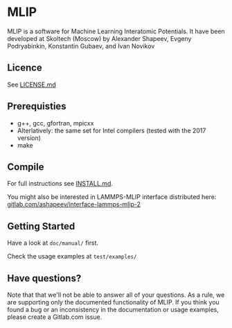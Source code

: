 # MLIP

MLIP is a software for Machine Learning Interatomic Potentials.
It have been developed at Skoltech (Moscow) by
Alexander Shapeev, Evgeny Podryabinkin, Konstantin Gubaev, and Ivan Novikov

## Licence
See [LICENSE.md](LICENSE.md)

## Prerequisties
* g++, gcc, gfortran, mpicxx
* Alterlatively: the same set for Intel compilers (tested with the 2017 version)
* make

## Compile
For full instructions see [INSTALL.md](INSTALL.md).

You might also be interested in LAMMPS-MLIP interface distributed here:
[gitlab.com/ashapeev/interface-lammps-mlip-2](gitlab.com/ashapeev/interface-lammps-mlip-2)


## Getting Started

Have a look at `doc/manual/` first.

Check the usage examples at `test/examples/`

## Have questions?

Note that that we'll not be able to answer all of your questions.
As a rule, we are supporting only the documented functionality of MLIP.
If you think you found a bug or an inconsistency in the documentation or usage examples,
please create a Gitlab.com issue.
